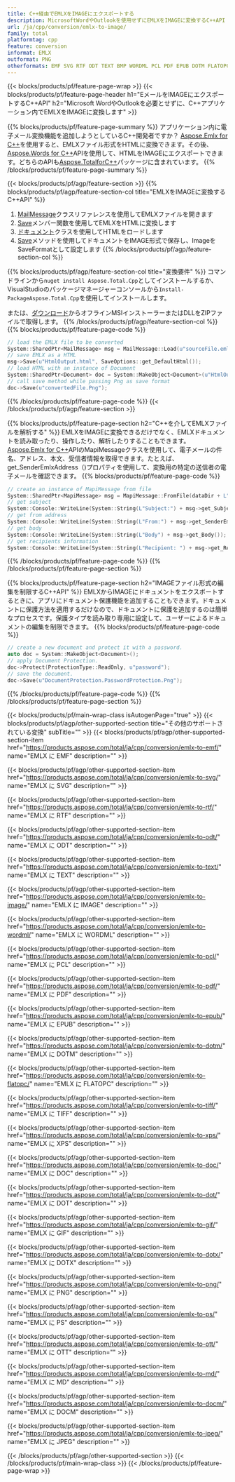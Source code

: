 ```yaml
---
title: C++経由でEMLXをIMAGEにエクスポートする
description: MicrosoftWordやOutlookを使用せずにEMLXをIMAGEに変換するC++API
url: /ja/cpp/conversion/emlx-to-image/
family: total
platformtag: cpp
feature: conversion
informat: EMLX
outformat: PNG
otherformats: EMF SVG RTF ODT TEXT BMP WORDML PCL PDF EPUB DOTM FLATOPC TIFF XPS DOC DOT GIF DOTX PNG PS OTT MD DOCM JPEG
---
```

{{< blocks/products/pf/feature-page-wrap >}}
{{< blocks/products/pf/feature-page-header h1="EメールをIMAGEにエクスポートするC++API" h2="Microsoft WordやOutlookを必要とせずに、C++アプリケーション内でEMLXをIMAGEに変換します" >}}

{{% blocks/products/pf/feature-page-summary %}}
アプリケーション内に電子メール変換機能を追加しようとしているC++開発者ですか？ [Aspose.Emlx for C++](https://products.aspose.com/emlx/cpp/)を使用すると、EMLXファイル形式をHTMLに変換できます。その後、[Aspose.Words for C++](https://products.aspose.com/words/cpp/)APIを使用して、HTMLをIMAGEにエクスポートできます。どちらのAPIも[Aspose.TotalforC++](https://products.aspose.com/total/cpp/)パッケージに含まれています。 
{{% /blocks/products/pf/feature-page-summary  %}}

{{< blocks/products/pf/agp/feature-section >}}
{{% blocks/products/pf/agp/feature-section-col title="EMLXをIMAGEに変換するC++API" %}}
1. [MailMessage](https://reference.aspose.com/emlx/cpp/class/aspose.emlx.mail_message)クラスリファレンスを使用してEMLXファイルを開きます
2. [Save](https://reference.aspose.com/emlx/cpp/class/aspose.emlx.mail_message#a7e7c6b50c8db5a8bcc6934db02b4a786)メンバー関数を使用してEMLXをHTMLに変換します
3. [ドキュメント](https://reference.aspose.com/words/cpp/class/aspose.words.document)クラスを使用してHTMLをロードします
4. [Save](https://reference.aspose.com/words/cpp/class/aspose.words.document#save_string_saveformat)メソッドを使用してドキュメントをIMAGE形式で保存し、ImageをSaveFormatとして設定します
{{% /blocks/products/pf/agp/feature-section-col %}}

{{% blocks/products/pf/agp/feature-section-col title="変換要件" %}}
コマンドラインから```nuget install Aspose.Total.Cpp```としてインストールするか、VisualStudioのパッケージマネージャーコンソールから```Install-PackageAspose.Total.Cpp```を使用してインストールします。

または、[ダウンロード](https://downloads.aspose.com/total/cpp)からオフラインMSIインストーラーまたはDLLをZIPファイルで取得します。
{{% /blocks/products/pf/agp/feature-section-col %}}
{{% blocks/products/pf/feature-page-code %}}

```cpp
// load the EMLX file to be converted
System::SharedPtr<MailMessage> msg = MailMessage::Load(u"sourceFile.emlx");
// save EMLX as a HTML 
msg->Save(u"HtmlOutput.html", SaveOptions::get_DefaultHtml());  
// load HTML with an instance of Document
System::SharedPtr<Document> doc = System::MakeObject<Document>(u"HtmlOutput.html");
// call save method while passing Png as save format
doc->Save(u"convertedFile.Png");
```

{{% /blocks/products/pf/feature-page-code %}}
{{< /blocks/products/pf/agp/feature-section >}}

{{% blocks/products/pf/feature-page-section  h2="C++を介してEMLXファイルを解析する" %}}
EMLXをIMAGEに変換できるだけでなく、EMLXドキュメントを読み取ったり、操作したり、解析したりすることもできます。 [Aspose.Emlx for C++](https://products.aspose.com/emlx/cpp/)APIのMapiMessageクラスを使用して、電子メールの件名、アドレス、本文、受信者情報を取得できます。たとえば、get_SenderEmlxAddress（)プロパティを使用して、変換用の特定の送信者の電子メールを確認できます。
{{% blocks/products/pf/feature-page-code %}}

```cpp
// create an instance of MapiMessage from file
System::SharedPtr<MapiMessage> msg = MapiMessage::FromFile(dataDir + L"message.emlx");
// get subject
System::Console::WriteLine(System::String(L"Subject:") + msg->get_Subject());
// get from address
System::Console::WriteLine(System::String(L"From:") + msg->get_SenderEmlxAddress());
// get body
System::Console::WriteLine(System::String(L"Body") + msg->get_Body());
// get recipients information
System::Console::WriteLine(System::String(L"Recipient: ") + msg->get_Recipients());
```
{{% /blocks/products/pf/feature-page-code  %}}
{{% /blocks/products/pf/feature-page-section %}}

{{% blocks/products/pf/feature-page-section  h2="IMAGEファイル形式の編集を制限するC++API" %}}
EMLXからIMAGEにドキュメントをエクスポートするときに、アプリにドキュメント保護機能を追加することもできます。ドキュメントに保護方法を適用するだけなので、ドキュメントに保護を追加するのは簡単なプロセスです。保護タイプを読み取り専用に設定して、ユーザーによるドキュメントの編集を制限できます。
{{% blocks/products/pf/feature-page-code %}}

```cpp
// create a new document and protect it with a password.
auto doc = System::MakeObject<Document>();
// apply Document Protection.
doc->Protect(ProtectionType::ReadOnly, u"password");
// save the document.
doc->Save(u"DocumentProtection.PasswordProtection.Png");
```
{{% /blocks/products/pf/feature-page-code  %}}
{{% /blocks/products/pf/feature-page-section %}}

{{< blocks/products/pf/main-wrap-class isAutogenPage="true" >}}
{{< blocks/products/pf/agp/other-supported-section title="その他のサポートされている変換" subTitle="" >}}
{{< blocks/products/pf/agp/other-supported-section-item href="https://products.aspose.com/total/ja/cpp/conversion/emlx-to-emf/" name="EMLX に EMF" description="" >}}

{{< blocks/products/pf/agp/other-supported-section-item href="https://products.aspose.com/total/ja/cpp/conversion/emlx-to-svg/" name="EMLX に SVG" description="" >}}

{{< blocks/products/pf/agp/other-supported-section-item href="https://products.aspose.com/total/ja/cpp/conversion/emlx-to-rtf/" name="EMLX に RTF" description="" >}}

{{< blocks/products/pf/agp/other-supported-section-item href="https://products.aspose.com/total/ja/cpp/conversion/emlx-to-odt/" name="EMLX に ODT" description="" >}}

{{< blocks/products/pf/agp/other-supported-section-item href="https://products.aspose.com/total/ja/cpp/conversion/emlx-to-text/" name="EMLX に TEXT" description="" >}}

{{< blocks/products/pf/agp/other-supported-section-item href="https://products.aspose.com/total/ja/cpp/conversion/emlx-to-image/" name="EMLX に IMAGE" description="" >}}

{{< blocks/products/pf/agp/other-supported-section-item href="https://products.aspose.com/total/ja/cpp/conversion/emlx-to-wordml/" name="EMLX に WORDML" description="" >}}

{{< blocks/products/pf/agp/other-supported-section-item href="https://products.aspose.com/total/ja/cpp/conversion/emlx-to-pcl/" name="EMLX に PCL" description="" >}}

{{< blocks/products/pf/agp/other-supported-section-item href="https://products.aspose.com/total/ja/cpp/conversion/emlx-to-pdf/" name="EMLX に PDF" description="" >}}

{{< blocks/products/pf/agp/other-supported-section-item href="https://products.aspose.com/total/ja/cpp/conversion/emlx-to-epub/" name="EMLX に EPUB" description="" >}}

{{< blocks/products/pf/agp/other-supported-section-item href="https://products.aspose.com/total/ja/cpp/conversion/emlx-to-dotm/" name="EMLX に DOTM" description="" >}}

{{< blocks/products/pf/agp/other-supported-section-item href="https://products.aspose.com/total/ja/cpp/conversion/emlx-to-flatopc/" name="EMLX に FLATOPC" description="" >}}

{{< blocks/products/pf/agp/other-supported-section-item href="https://products.aspose.com/total/ja/cpp/conversion/emlx-to-tiff/" name="EMLX に TIFF" description="" >}}

{{< blocks/products/pf/agp/other-supported-section-item href="https://products.aspose.com/total/ja/cpp/conversion/emlx-to-xps/" name="EMLX に XPS" description="" >}}

{{< blocks/products/pf/agp/other-supported-section-item href="https://products.aspose.com/total/ja/cpp/conversion/emlx-to-doc/" name="EMLX に DOC" description="" >}}

{{< blocks/products/pf/agp/other-supported-section-item href="https://products.aspose.com/total/ja/cpp/conversion/emlx-to-dot/" name="EMLX に DOT" description="" >}}

{{< blocks/products/pf/agp/other-supported-section-item href="https://products.aspose.com/total/ja/cpp/conversion/emlx-to-gif/" name="EMLX に GIF" description="" >}}

{{< blocks/products/pf/agp/other-supported-section-item href="https://products.aspose.com/total/ja/cpp/conversion/emlx-to-dotx/" name="EMLX に DOTX" description="" >}}

{{< blocks/products/pf/agp/other-supported-section-item href="https://products.aspose.com/total/ja/cpp/conversion/emlx-to-png/" name="EMLX に PNG" description="" >}}

{{< blocks/products/pf/agp/other-supported-section-item href="https://products.aspose.com/total/ja/cpp/conversion/emlx-to-ps/" name="EMLX に PS" description="" >}}

{{< blocks/products/pf/agp/other-supported-section-item href="https://products.aspose.com/total/ja/cpp/conversion/emlx-to-ott/" name="EMLX に OTT" description="" >}}

{{< blocks/products/pf/agp/other-supported-section-item href="https://products.aspose.com/total/ja/cpp/conversion/emlx-to-md/" name="EMLX に MD" description="" >}}

{{< blocks/products/pf/agp/other-supported-section-item href="https://products.aspose.com/total/ja/cpp/conversion/emlx-to-docm/" name="EMLX に DOCM" description="" >}}

{{< blocks/products/pf/agp/other-supported-section-item href="https://products.aspose.com/total/ja/cpp/conversion/emlx-to-jpeg/" name="EMLX に JPEG" description="" >}}


{{< /blocks/products/pf/agp/other-supported-section >}}
{{< /blocks/products/pf/main-wrap-class >}}
{{< /blocks/products/pf/feature-page-wrap >}}